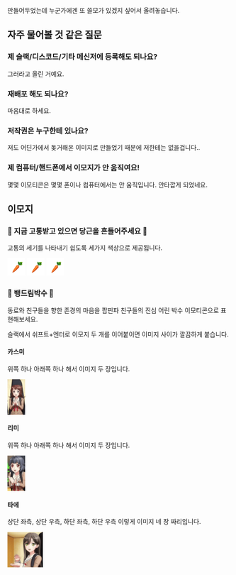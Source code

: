 만들어두었는데 누군가에겐 또 쓸모가 있겠지 싶어서 올려놓습니다.

## 자주 물어볼 것 같은 질문

### 제 슬랙/디스코드/기타 메신저에 등록해도 되나요?

그러라고 올린 거예요.

### 재배포 해도 되나요?

마음대로 하세요.

### 저작권은 누구한테 있나요?

저도 어딘가에서 돚거해온 이미지로 만들었기 때문에 저한테는 없을겁니다..

### 제 컴퓨터/핸드폰에서 이모지가 안 움직여요!

몇몇 이모티콘은 몇몇 폰이나 컴퓨터에서는 안 움직입니다. 안타깝게 되었네요.

## 이모지

### 🥕 지금 고통받고 있으면 당근을 흔들어주세요 🥕

고통의 세기를 나타내기 쉽도록 세가지 색상으로 제공됩니다.

<img src="images/carrotshake.png" alt=":carrotshake:" width="40px"/> <img src="images/fastercarrotshake.png" alt=":fastercarrotshake:" width="40px"/> <img src="images/ultrafastcarrotshake.png" alt=":ultrafastcarrotshake:" width="40px"/>

### 👏 뱅드림박수 👏

동료와 친구들을 향한 존경의 마음을 팝핀파 친구들의 진심 어린 박수 이모티콘으로 표현해보세요.

슬랙에서 쉬프트+엔터로 이모지 두 개를 이어붙이면 이미지 사이가 깔끔하게 붙습니다.

#### 카스미

위쪽 하나 아래쪽 하나 해서 이미지 두 장입니다.

<p style="line-height: 0">
<img src="images/kasumi1.gif" alt=":kasumi1:" width="40px"/><br/><img src="images/kasumi2.gif" alt=":kasumi2:" width="40px"/>
</p>

#### 리미

위쪽 하나 아래쪽 하나 해서 이미지 두 장입니다.

<p style="line-height: 0">
<img src="images/rimi1.gif" alt=":rimi1:" width="40px"/><br/><img src="images/rimi2.gif" alt=":rimi2:" width="40px"/>
</p>

#### 타에

상단 좌측, 상단 우측, 하단 좌측, 하단 우측 이렇게 이미지 네 장 짜리입니다.

<p style="line-height: 0">
<img src="images/tae1.gif" alt=":tae1:" width="40px"/><img src="images/tae2.gif" alt=":tae2:" width="40px"/><br/><img src="images/tae3.gif" alt=":tae3:" width="40px"/><img src="images/tae4.gif" alt=":tae4:" width="40px"/>
</p>
